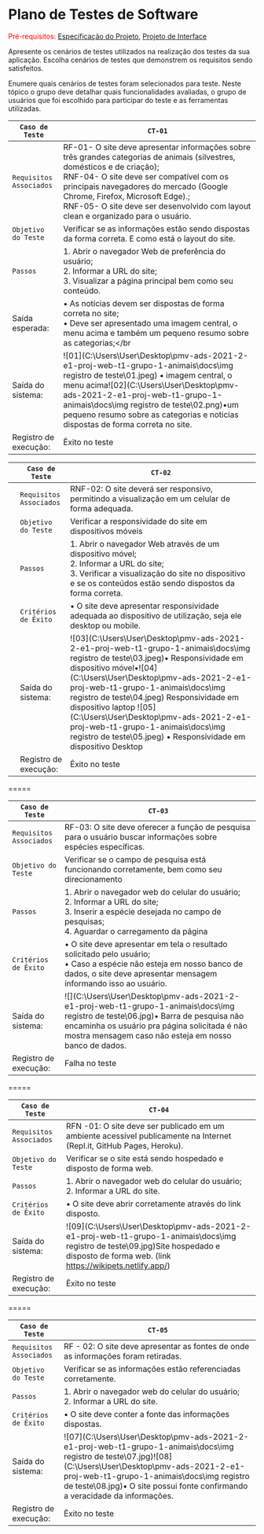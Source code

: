 # Plano de Testes de Software

<span style="color:red">Pré-requisitos: <a href="2-Especificação do Projeto.md"> Especificação do Projeto</a></span>, <a href="3-Projeto de Interface.md"> Projeto de Interface</a>

Apresente os cenários de testes utilizados na realização dos testes da sua aplicação. Escolha cenários de testes que demonstrem os requisitos sendo satisfeitos.

Enumere quais cenários de testes foram selecionados para teste. Neste tópico o grupo deve detalhar quais funcionalidades avaliadas, o grupo de usuários que foi escolhido para participar do teste e as ferramentas utilizadas.


| `Caso de Teste`          | `CT-01`                                                      |
| ------------------------ | ------------------------------------------------------------ |
| `Requisitos  Associados` | RF-01- O site deve apresentar informações sobre três grandes categorias de animais (silvestres, domésticos e de criação); <br>RNF-04- O site deve ser compatível com os principais navegadores do mercado (Google Chrome, Firefox, Microsoft Edge).;</br> RNF-05- O site deve ser desenvolvido com layout clean e organizado para o usuário. |
| `Objetivo do Teste`      | Verificar se as informações estão sendo dispostas da forma correta. E como está o layout do site. |
| `Passos`                 | 1. Abrir o navegador Web de preferência do usuário; <br> 2. Informar a URL do site;</br> 3. Visualizar a página principal bem como seu conteúdo. |
| Saída esperada:          | • As notícias devem ser dispostas de forma correta no site; <br> • Deve ser apresentado uma imagem central, o menu acima e também um pequeno resumo sobre as categorias;</br |
| Saída do sistema:        | ![01](C:\Users\User\Desktop\pmv-ads-2021-2-e1-proj-web-t1-grupo-1-animais\docs\img registro de teste\01.jpeg) • imagem central, o menu acima![02](C:\Users\User\Desktop\pmv-ads-2021-2-e1-proj-web-t1-grupo-1-animais\docs\img registro de teste\02.png)•um pequeno resumo sobre as categorias e noticias dispostas de forma correta no site. |
| Registro de execução:    | Êxito no teste                                               |





|      | `Caso de Teste`          | `CT-02`                                                      |
| ---- | ------------------------ | ------------------------------------------------------------ |
|      | `Requisitos  Associados` | RNF-02: O site deverá ser responsivo, permitindo a visualização em um celular de forma adequada. |
|      | `Objetivo do Teste`      | Verificar a responsividade do site em dispositivos móveis    |
|      | `Passos`                 | 1. Abrir o navegador Web através de um dispositivo móvel; <br> 2. Informar a URL do site;</br> 3. Verificar a visualização do site no dispositivo e se os conteúdos estão sendo dispostos da forma correta. |
|      | `Critérios de Êxito`     | •  O site deve apresentar responsividade adequada ao dispositivo de utilização, seja ele desktop ou mobile. |
|      | Saída do sistema:        | ![03](C:\Users\User\Desktop\pmv-ads-2021-2-e1-proj-web-t1-grupo-1-animais\docs\img registro de teste\03.jpeg)• Responsividade em dispositivo móvel•![04](C:\Users\User\Desktop\pmv-ads-2021-2-e1-proj-web-t1-grupo-1-animais\docs\img registro de teste\04.jpeg) Responsividade em dispositivo laptop    ![05](C:\Users\User\Desktop\pmv-ads-2021-2-e1-proj-web-t1-grupo-1-animais\docs\img registro de teste\05.jpeg)  • Responsividade em dispositivo Desktop |
|      | Registro de execução:    | Êxito no teste                                               |

=====

| `Caso de Teste`          | `CT-03`                                                      |
| ------------------------ | ------------------------------------------------------------ |
| `Requisitos  Associados` | RF-03: O site deve oferecer a função de pesquisa para o usuário buscar informações sobre espécies específicas. |
| `Objetivo do Teste`      | Verificar se o campo de pesquisa está funcionando corretamente, bem como seu direcionamento |
| `Passos`                 | 1. Abrir o navegador web do celular do usuário; <br> 2. Informar a URL do site;</br> 3. Inserir a espécie desejada no campo de pesquisas; <br> 4. Aguardar o carregamento da página </br> |
| `Critérios de Êxito`     | • O site deve apresentar em tela o resultado solicitado pelo usuário; <br> • Caso a espécie não esteja em nosso banco de dados, o site deve apresentar mensagem informando isso ao usuário. </br> |
| Saída do sistema:        | ![](C:\Users\User\Desktop\pmv-ads-2021-2-e1-proj-web-t1-grupo-1-animais\docs\img registro de teste\06.jpg)• Barra de pesquisa não encaminha os usuário pra página solicitada é não mostra mensagem caso não esteja em nosso banco de dados. |
| Registro de execução:    | Falha no teste                                               |

=====

| `Caso de Teste`          | `CT-04`                                                      |
| ------------------------ | ------------------------------------------------------------ |
| `Requisitos  Associados` | RFN -01: O site deve ser publicado em um ambiente acessível publicamente na Internet (Repl.it, GitHub Pages, Heroku). |
| `Objetivo do Teste`      | Verificar se o site está sendo hospedado e disposto de forma web. |
| `Passos`                 | 1. Abrir o navegador web do celular do usuário; <br> 2. Informar a URL do site.</br> |
| `Critérios de Êxito`     | • O site deve abrir corretamente através do link disposto.   |
| Saída do sistema:        | ![09](C:\Users\User\Desktop\pmv-ads-2021-2-e1-proj-web-t1-grupo-1-animais\docs\img registro de teste\09.jpg)Site hospedado e disposto de forma web. (link https://wikipets.netlify.app/) |
| Registro de execução:    | Êxito no teste                                               |

=====

| `Caso de Teste`          | `CT-05`                                                      |
| ------------------------ | ------------------------------------------------------------ |
| `Requisitos  Associados` | RF - 02: O site deve apresentar as fontes de onde as informações foram retiradas. |
| `Objetivo do Teste`      | Verificar se as informações estão referenciadas corretamente. |
| `Passos`                 | 1. Abrir o navegador web do celular do usuário; <br> 2. Informar a URL do site.</br> |
| `Critérios de Êxito`     | • O site deve conter a fonte das informações dispostas.      |
| Saída do sistema:        | ![07](C:\Users\User\Desktop\pmv-ads-2021-2-e1-proj-web-t1-grupo-1-animais\docs\img registro de teste\07.jpg)![08](C:\Users\User\Desktop\pmv-ads-2021-2-e1-proj-web-t1-grupo-1-animais\docs\img registro de teste\08.jpg)• O site possui fonte confirmando a veracidade da informações. |
| Registro de execução:    | Êxito no teste                                               |